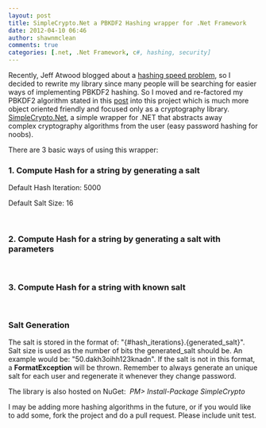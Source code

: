 ```yaml
---
layout: post
title: SimpleCrypto.Net a PBKDF2 Hashing wrapper for .Net Framework
date: 2012-04-10 06:46
author: shawnmclean
comments: true
categories: [.net, .Net Framework, c#, hashing, security]
---
```

Recently, Jeff Atwood blogged about a <a href="http://www.codinghorror.com/blog/2012/04/speed-hashing.html">hashing speed problem</a>, so I decided to rewrite my library since many people will be searching for easier ways of implementing PBKDF2 hashing. So I moved and re-factored my PBKDF2 algorithm stated in this <a href="http://www.shawnmclean.com/blog/2011/10/storing-passwords-using-pbkdf2-algorithm/">post</a> into this project which is much more object oriented friendly and focused only as a cryptography library. <a href="https://github.com/shawnmclean/SimpleCrypto.net">SimpleCrypto.Net</a>, a simple wrapper for .NET that abstracts away complex cryptography algorithms from the user (easy password hashing for noobs). 

There are 3 basic ways of using this wrapper:
<h3>1. Compute Hash for a string by generating a salt</h3>
Default Hash Iteration: 5000

Default Salt Size: 16
<script src="https://gist.github.com/2348795.js?file=basic.cs"></script>
&nbsp;
<h3>2. Compute Hash for a string by generating a salt with parameters</h3>
<script src="https://gist.github.com/2348809.js?file=basicwithsaltsettings.cs"></script>
&nbsp;
<h3>3. Compute Hash for a string with known salt</h3>

<script src="https://gist.github.com/2348820.js?file=basicwithsalt.cs"></script>
&nbsp;
<h3>Salt Generation</h3>
The salt is stored in the format of: "{#hash_iterations}.{generated_salt}". Salt size is used as the number of bits the generated_salt should be. An example would be: "50.dakh3oihh123knadn". If the salt is not in this format, a <strong>FormatException</strong> will be thrown. Remember to always generate an unique salt for each user and regenerate it whenever they change password.


The library is also hosted on NuGet: <em> PM&gt; Install-Package SimpleCrypto</em>

I may be adding more hashing algorithms in the future, or if you would like to add some, fork the project and do a pull request. Please include unit test.
